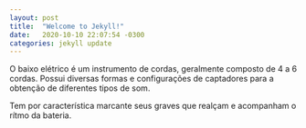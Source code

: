 ```yaml
---
layout: post
title:  "Welcome to Jekyll!"
date:   2020-10-10 22:07:54 -0300
categories: jekyll update
---
```

O baixo elétrico é um instrumento de cordas, geralmente composto de 4 a 6 cordas. Possui diversas formas e configurações de captadores para a obtenção de diferentes tipos de som.

Tem por característica marcante seus graves que realçam e acompanham o rítmo da bateria. 
